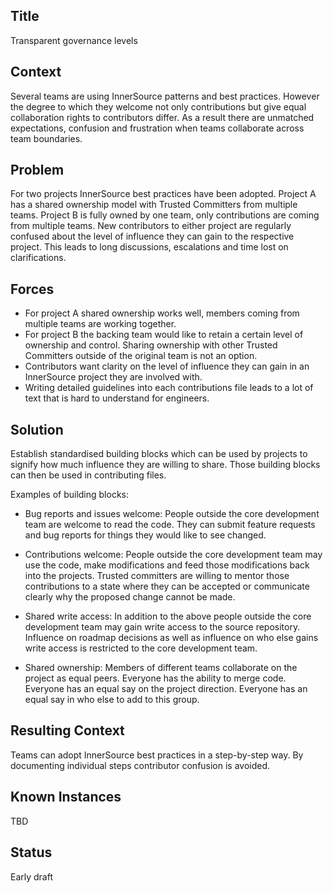 ## Title

Transparent governance levels

## Context

Several teams are using InnerSource patterns and best practices. However the
degree to which they welcome not only contributions but give equal collaboration
rights to contributors differ. As a result there are unmatched expectations,
confusion and frustration when teams collaborate across team boundaries.

## Problem

For two projects InnerSource best practices have been adopted. Project A
has a shared ownership model with Trusted Committers from multiple teams.
Project B is fully owned by one team, only contributions are coming from
multiple teams. New contributors to either project are regularly confused about
the level of influence they can gain to the respective project. This leads to
long discussions, escalations and time lost on clarifications.

## Forces

- For project A shared ownership works well, members coming from multiple teams
  are working together.
- For project B the backing team would like to retain a certain level of
  ownership and control. Sharing ownership with other Trusted Committers outside
  of the original team is not an option.
- Contributors want clarity on the level of influence they can gain in an
  InnerSource project they are involved with.
- Writing detailed guidelines into each contributions file leads to a lot of
  text that is hard to understand for engineers.

## Solution

Establish standardised building blocks which can be used by projects to signify
how much influence they are willing to share. Those building blocks can then be
used in contributing files.

Examples of building blocks:

* Bug reports and issues welcome: People outside the core development team are
  welcome to read the code. They can submit feature requests and bug reports for
  things they would like to see changed.

* Contributions welcome: People outside the core development team may use the
  code, make modifications and feed those modifications back into the projects.
  Trusted committers are willing to mentor those contributions to a state where
  they can be accepted or communicate clearly why the proposed change cannot be
  made.

* Shared write access: In addition to the above people outside the core
  development team may gain write access to the source repository. Influence on
  roadmap decisions as well as influence on who else gains write access is
  restricted to the core development team.

* Shared ownership: Members of different teams collaborate on the project as
  equal peers. Everyone has the ability to merge code. Everyone has an equal say
  on the project direction. Everyone has an equal say in who else to add to this
  group.


## Resulting Context

Teams can adopt InnerSource best practices in a step-by-step way. By documenting
individual steps contributor confusion is avoided.

## Known Instances

TBD

## Status

Early draft

